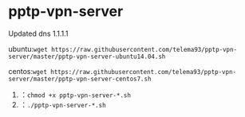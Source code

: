 # pptp-vpn-server

Updated dns 1.1.1.1

ubuntu:`wget https://raw.githubusercontent.com/telema93/pptp-vpn-server/master/pptp-vpn-server-ubuntu14.04.sh`

centos:`wget https://raw.githubusercontent.com/telema93/pptp-vpn-server/master/pptp-vpn-server-centos7.sh`

1. ：`chmod +x pptp-vpn-server-*.sh`
2. ：`./pptp-vpn-server-*.sh`
